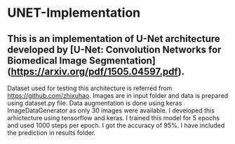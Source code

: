 # UNET-Implementation
This is an implementation of U-Net architecture developed by [U-Net: Convolution Networks for Biomedical Image Segmentation] (https://arxiv.org/pdf/1505.04597.pdf).
---
Dataset used for testing this architecture is referred from https://github.com/zhixuhao.
Images are in input folder and data is prepared using dataset.py file.
Data augmentation is done using keras ImageDataGenerator as only 30 images were available.
I developed this arhictecture using tensorflow and keras.
I trained this model for 5 epochs and used 1000 steps per epoch.
I got the accuracy of 95%.
I have included the prediction in results folder.
